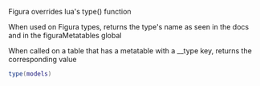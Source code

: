 Figura overrides lua's type() function

When used on Figura types, returns the type's name as seen in the docs and in the figuraMetatables global

When called on a table that has a metatable with a \_\_type key, returns the corresponding value

```lua
type(models)
```